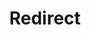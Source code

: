 ﻿---
layout: src/layouts/Redirect.astro
title: Redirect
redirect: https://yamldoc.liuyan.wang/docs/runbooks/runbook-permissions
pubDate:  2023-01-01
navSearch: false
navSitemap: false
navMenu: false
---
